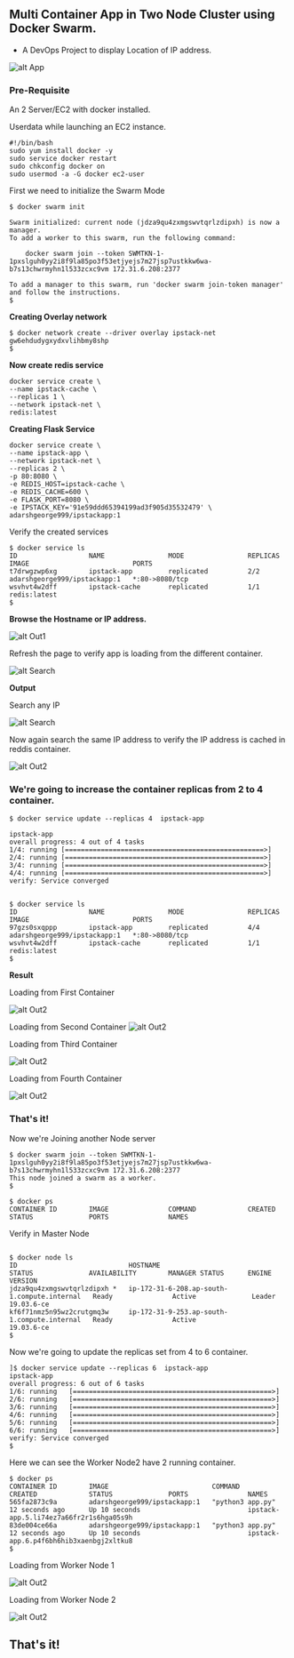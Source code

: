 ## Multi Container App in Two Node Cluster using Docker Swarm.

* A DevOps Project to display Location of IP address.


![alt App](https://github.com/adarshgeorge/docker-swarm-multi_container_app/blob/master/png/home.png)



### Pre-Requisite
An 2 Server/EC2 with docker installed. 

Userdata while launching an EC2 instance.
```
#!/bin/bash
sudo yum install docker -y
sudo service docker restart
sudo chkconfig docker on
sudo usermod -a -G docker ec2-user

```



First we need to initialize the Swarm Mode

```
$ docker swarm init

Swarm initialized: current node (jdza9qu4zxmgswvtqrlzdipxh) is now a manager.
To add a worker to this swarm, run the following command:
   
    docker swarm join --token SWMTKN-1-1pxslguh0yy2i8f9la85po3f53etjyejs7m27jsp7ustkkw6wa-b7s13chwrmyhn1l533zcxc9vm 172.31.6.208:2377

To add a manager to this swarm, run 'docker swarm join-token manager' and follow the instructions.
$
```


**Creating Overlay network**
```
$ docker network create --driver overlay ipstack-net
gw6ehdudygxydxvlihbmy8shp
$

```

**Now create redis service**

```
docker service create \
--name ipstack-cache \
--replicas 1 \
--network ipstack-net \
redis:latest

```


**Creating Flask Service**


```
docker service create \
--name ipstack-app \
--network ipstack-net \
--replicas 2 \
-p 80:8080 \
-e REDIS_HOST=ipstack-cache \
-e REDIS_CACHE=600 \
-e FLASK_PORT=8080 \
-e IPSTACK_KEY='91e59ddd65394199ad3f905d35532479' \
adarshgeorge999/ipstackapp:1
```

Verify the created services

```
$ docker service ls
ID                  NAME                MODE                REPLICAS            IMAGE                          PORTS
t7drwgzwp6xg        ipstack-app         replicated          2/2                 adarshgeorge999/ipstackapp:1   *:80->8080/tcp
wsvhvt4w2dff        ipstack-cache       replicated          1/1                 redis:latest
$

```

**Browse the Hostname or IP address.**

![alt Out1](https://github.com/adarshgeorge/docker-swarm-multi_container_app/blob/master/png/container1.png) 

Refresh the page to verify app is loading from the different container. 

![alt Search](https://github.com/adarshgeorge/docker-swarm-multi_container_app/blob/master/png/container2.png) 


**Output**

Search any IP

![alt Search](https://github.com/adarshgeorge/docker-swarm-multi_container_app/blob/master/png/searching1.png) 


Now again search the same IP address to verify the IP address is cached in reddis container. 

![alt Out2](https://github.com/adarshgeorge/docker-swarm-multi_container_app/blob/master/png/searching2.png) 


### We're going to increase the container replicas from 2 to 4 container.

```
$ docker service update --replicas 4  ipstack-app

ipstack-app
overall progress: 4 out of 4 tasks                                                                                                                                      1/4: running [==================================================>]                                                                        2/4: running [==================================================>]                                                                         
3/4: running [==================================================>]                                                                     
4/4: running [==================================================>]                                                                   verify: Service converged                                                                                                                   


$ docker service ls
ID                  NAME                MODE                REPLICAS            IMAGE                          PORTS
97gzs0sxqppp        ipstack-app         replicated          4/4                 adarshgeorge999/ipstackapp:1   *:80->8080/tcp
wsvhvt4w2dff        ipstack-cache       replicated          1/1                 redis:latest
$

```

**Result**

Loading from First Container

![alt Out2](https://github.com/adarshgeorge/docker-swarm-multi_container_app/blob/master/png/replica1.png) 

Loading from Second Container
![alt Out2](https://github.com/adarshgeorge/docker-swarm-multi_container_app/blob/master/png/replica2.png) 

Loading from Third Container

![alt Out2](https://github.com/adarshgeorge/docker-swarm-multi_container_app/blob/master/png/replica3.png) 

Loading from Fourth Container

![alt Out2](https://github.com/adarshgeorge/docker-swarm-multi_container_app/blob/master/png/replica4.png) 


### That's it!


Now we're Joining another Node server

```
$ docker swarm join --token SWMTKN-1-1pxslguh0yy2i8f9la85po3f53etjyejs7m27jsp7ustkkw6wa-b7s13chwrmyhn1l533zcxc9vm 172.31.6.208:2377
This node joined a swarm as a worker.
$

$ docker ps
CONTAINER ID        IMAGE               COMMAND             CREATED             STATUS              PORTS               NAMES
```

Verify in Master Node

```

$ docker node ls
ID                            HOSTNAME                                      STATUS              AVAILABILITY        MANAGER STATUS      ENGINE VERSION
jdza9qu4zxmgswvtqrlzdipxh *   ip-172-31-6-208.ap-south-1.compute.internal   Ready               Active              Leader              19.03.6-ce
kf6f71nmz5n95wz2crutgmq3w     ip-172-31-9-253.ap-south-1.compute.internal   Ready               Active                                  19.03.6-ce
$
```



Now we're going to update the replicas set from 4 to 6 container. 

```
]$ docker service update --replicas 6  ipstack-app
ipstack-app
overall progress: 6 out of 6 tasks                                                                                                                                      1/6: running   [==================================================>]                                                                       2/6: running   [==================================================>]                                                                        3/6: running   [==================================================>]                                                                        4/6: running   [==================================================>]                                                                        5/6: running   [==================================================>]                                                                        6/6: running   [==================================================>]                                                                        verify: Service converged                                                                                                                   $

```

Here we can see the Worker Node2 have 2 running container.

```
$ docker ps
CONTAINER ID        IMAGE                          COMMAND             CREATED             STATUS              PORTS               NAMES
565fa2873c9a        adarshgeorge999/ipstackapp:1   "python3 app.py"    12 seconds ago      Up 10 seconds                           ipstack-app.5.li74ez7a66fr2r1s6hga05s9h
83de004ce66a        adarshgeorge999/ipstackapp:1   "python3 app.py"    12 seconds ago      Up 10 seconds                           ipstack-app.6.p4f6bh6hib3xaenbgj2xltku8
$
```

Loading from Worker Node 1

![alt Out2](https://github.com/adarshgeorge/docker-swarm-multi_container_app/blob/master/png/worker1.png) 

Loading from Worker Node 2


![alt Out2](https://github.com/adarshgeorge/docker-swarm-multi_container_app/blob/master/png/worker2.png) 

## That's it!